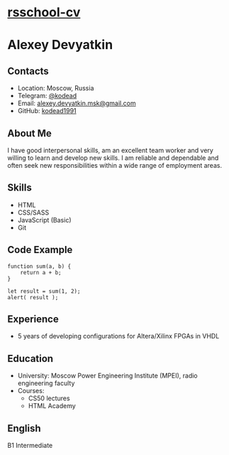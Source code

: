 [rsschool-cv](https://github.com/kodead1991/rsschool-cv/)
====
# Alexey Devyatkin

## Contacts
- Location: Moscow, Russia
- Telegram: [@kodead](https://t.me/kodead)
- Email: alexey.devyatkin.msk@gmail.com
- GitHub: [kodead1991](https://github.com/kodead1991/) 

## About Me
I have good interpersonal skills, am an excellent team worker and very willing to learn and develop new skills.
I am reliable and dependable and often seek new responsibilities within a wide range of employment areas.

## Skills
- HTML
- CSS/SASS
- JavaScript (Basic)
- Git

## Code Example
```
function sum(a, b) {
    return a + b;
}

let result = sum(1, 2);
alert( result );
```

## Experience
- 5 years of developing configurations for Altera/Xilinx FPGAs in VHDL

## Education
- University: Moscow Power Engineering Institute (MPEI), radio engineering faculty
- Courses:
    - CS50 lectures
    - HTML Academy

## English
B1 Intermediate